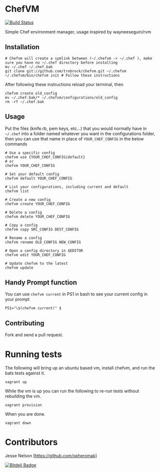 # ChefVM

[![Build Status](https://travis-ci.org/trobrock/chefvm.png?branch=master)](https://travis-ci.org/trobrock/chefvm)

Simple Chef environment manager, usage inspired by wayneeseguin/rvm

## Installation

    # Chefvm will create a symlink between (~/.chefvm -> ~/.chef ), make sure you have no ~/.chef directory before installing
    mv ~/.chef ~/.chef.bak
    git clone git://github.com/trobrock/chefvm.git ~/.chefvm
    ~/.chefvm/bin/chefvm init # Follow these instructions
    
After following these instructions reload your terminal, then

    chefvm create old_config
    mv ~/.chef.bak/* ~/.chefvm/configurations/old_config
    rm -rf ~/.chef.bak

## Usage

Put the files (knife.rb, pem keys, etc...) that you would normally have in `~/.chef` into a folder named whatever you want in the configurations folder, then you can use that name in place of `YOUR_CHEF_CONFIG` in the below commands

    # Use a specific config
    chefvm use {YOUR_CHEF_CONFIG|default}
    # or
    chefvm YOUR_CHEF_CONFIG

    # Set your default config
    chefvm default YOUR_CHEF_CONFIG

    # List your configurations, including current and default
    chefvm list

    # Create a new config
    chefvm create YOUR_CHEF_CONFIG

    # Delete a config
    chefvm delete YOUR_CHEF_CONFIG

    # Copy a config
    chefvm copy SRC_CONFIG DEST_CONFIG

    # Rename a config
    chefvm rename OLD_CONFIG NEW_CONFIG

    # Open a config directory in $EDITOR
    chefvm edit YOUR_CHEF_CONFIG

    # Update chefvm to the latest
    chefvm update


## Handy Prompt function
You can use `chefvm current` in PS1 in bash to see your current config in your prompt

    PS1="\$(chefvm current)" $

## Contributing

Fork and send a pull request.

# Running tests

The following will bring up an ubuntu based vm, install chefvm, and run the bats tests against it.

```shell
vagrant up
```

While the vm is up you can run the following to re-run tests without rebuilding the vm.

```shell
vagrant provision
```

When you are done.

```shell
vagrant down
```

# Contributors

Jesse Nelson [https://github.com/spheromak]


[![Bitdeli Badge](https://d2weczhvl823v0.cloudfront.net/trobrock/chefvm/trend.png)](https://bitdeli.com/free "Bitdeli Badge")

